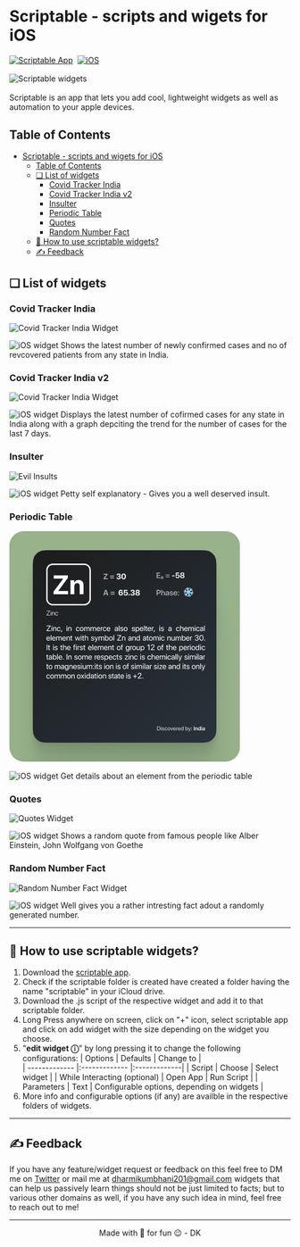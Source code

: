 # Scriptable - scripts and wigets for iOS 
[![Scriptable App](../scriptable/images/badges/scriptableBadge.svg)]() &nbsp;[![iOS](../scriptable/images/badges/iOS-badge.svg)]()

<img alt="Scriptable widgets" align="center" src="../scriptable/images/Main%20Mockup.png" />
 <!-- [![twitter](https://awesome.re/badge-flat.svg)](https://awesome.re) -->
<br></br>
Scriptable is an app that lets you add cool, lightweight widgets as well as automation to your apple devices.

## Table of Contents
- [Scriptable - scripts and wigets for iOS](#scriptable---scripts-and-wigets-for-ios)
  - [Table of Contents](#table-of-contents)
  - [❏ List of widgets](#-list-of-widgets)
    - [Covid Tracker India](#covid-tracker-india)
    - [Covid Tracker India v2](#covid-tracker-india-v2)
    - [Insulter](#insulter)
    - [Periodic Table](#periodic-table)
    - [Quotes](#quotes)
    - [Random Number Fact](#random-number-fact)
  - [📖 How to use scriptable widgets?](#-how-to-use-scriptable-widgets)
  - [✍️ Feedback](#️-feedback)


## ❏ List of widgets
### Covid Tracker India
![Covid Tracker India Widget](../scriptable/images/covidTrackerIndia/Covid-tracker-display-image.png) 


![iOS widget](../scriptable/images/badges/small-widget-badge.svg)
Shows the latest number of newly confirmed cases and no of revcovered patients from any state in India.

### Covid Tracker India v2
![Covid Tracker India Widget](../scriptable/images/covidTrackerIndiaV2/CovidTrackerIndia-V2-display.png)

![iOS widget](../scriptable/images/badges/small-widget-badge.svg)
Displays the latest number of cofirmed cases for any state in India along with a graph depciting the trend for the number of cases for the last 7 days.

### Insulter 
![Evil Insults](../scriptable/images/insulter/InsulterDisplay.png)

![iOS widget](../scriptable/images/badges/medium-widget-badge.svg)
Petty self explanatory - Gives you a well deserved insult.

### Periodic Table 
![Periodic Table Flashcard](./images/periodicTable/PeriodicTableDisplay.png)

![iOS widget](../scriptable/images/badges/large-widget-badge.svg)
Get details about an element from the periodic table

### Quotes 
![Quotes Widget](../scriptable/images/quotes/QuotesDisplay.png) 

![iOS widget](../scriptable/images/badges/medium-widget-badge.svg)
Shows a random quote from famous people like Alber Einstein, John Wolfgang von Goethe 

### Random Number Fact 
![Random Number Fact Widget](../scriptable/images/RandomNumberFact/RandomNumberFactDisplay.png) 

![iOS widget](../scriptable/images/badges/medium-widget-badge.svg)
Well gives you a rather intresting fact adout a randomly generated number.

---

## 📖 How to use scriptable widgets?
1. Download the [scriptable app](https://apps.apple.com/in/app/scriptable/id1405459188).
2. Check if the scriptable folder is created  have created a folder having the name "scriptable" in your iCloud drive.
3. Download the .js script of the respective widget and add it to that scriptable folder.
4. Long Press anywhere on screen, click on "+" icon, select scriptable app and click on add widget with the size depending on the widget you choose.
5. "**edit widget ⓘ**" by long pressing it to change the following configurations:
    | Options        | Defaults |  Change to |      
    | ------------- |:------------- |:-------------|
    | Script     | Choose | Select widget |
    | While Interacting (optional)  | Open App | Run Script |
    | Parameters | Text | Configurable options, depending on widgets  |
6. More info and configurable options (if any) are availble in the respective folders of widgets.

---

## ✍️ Feedback
If you have any feature/widget request or feedback on this feel free to DM me on [Twitter](https://twitter.com/DharmiKumbhani) or mail me at <dharmikumbhani201@gmail.com>
widgets that can help us passively learn things should not be just limited to facts; but to various other domains as well, if you have any such idea in mind, feel free to reach out to me! 

--- 
<div align="center">
  Made with 💙 for fun 😉 - DK
</div>